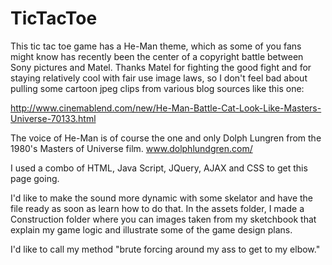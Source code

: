 
# TicTacToe
This tic tac toe game has a He-Man theme, which as some of you fans might know has recently been the center of a copyright battle between Sony pictures and Matel.   Thanks Matel for fighting the good fight and for staying relatively cool with fair use image laws, so I don't feel bad about pulling some cartoon jpeg clips from various blog sources like this one:



 http://www.cinemablend.com/new/He-Man-Battle-Cat-Look-Like-Masters-Universe-70133.html


The voice of He-Man is of course the one and only Dolph Lungren from the 1980's Masters of Universe film.
www.dolphlundgren.com/

I used a combo of HTML, Java Script, JQuery, AJAX and CSS to get this page going.

I'd like to make the sound more dynamic with some skelator and have the file ready as soon as learn how to do that.  In the assets folder, I made a Construction folder where you can images taken from my sketchbook that explain my game logic and illustrate some of the game design plans.

I'd like to call my method "brute forcing around my ass to get to my elbow."
